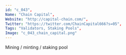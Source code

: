 ```yaml
--- 
id: "c_043", 
Name: "Chain Capital", 
Website: "http://capital-chain.com/", 
Twitter: "https://twitter.com/ChainCapital666?s=05", 
Tags: "Validators, Staking Pools", 
Image: "c_043_chain_capital.png" 
--- 
```

<!--lang:en--> 
Mining / minting / staking pool
<!--lang:es--] 
Minería / acuñación / grupo de participación
<!--lang:de--] 
Mining / Minting / Staking-Pool
<!--lang:fr--] 
Pool minier / monnayeur / jalonnement
<!--lang:pl--] 
Górnictwo / bicie / tyczenie puli
<!--lang:uk--] 
Майнінг / карбування / стейкинг-пул
[!--lang:*--> 
